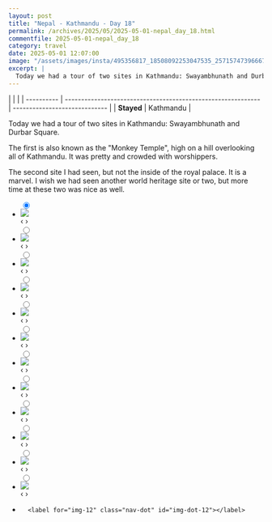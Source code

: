 ```yaml
---
layout: post
title: "Nepal - Kathmandu - Day 18"
permalink: /archives/2025/05/2025-05-01-nepal_day_18.html
commentfile: 2025-05-01-nepal_day_18
category: travel
date: 2025-05-01 12:07:00
image: "/assets/images/insta/495356817_18508092253047535_2571574739666713647_n_17978764970833312.jpg"
excerpt: |
  Today we had a tour of two sites in Kathmandu: Swayambhunath and Durbar Square.
---
```


|            |                                                              |
| ---------- | ------------------------------------------------------------ | ----------------------------- |
| **Stayed** |  Kathmandu |

Today we had a tour of two sites in Kathmandu: Swayambhunath and Durbar Square. 

The first is also known as the "Monkey Temple", high on a hill overlooking all of Kathmandu. It was pretty and crowded with worshippers. 

The second site I had seen, but not the inside of the royal palace. It is a marvel. I wish we had seen another world heritage site or two, but more time at these two was nice as well.



<ul class="slides">
    <input type="radio" name="radio-btn" id="img-1" checked="checked" />
    <li class="slide-container">
        <div class="slide">
          <a href="/assets/images/insta/495647722_18508092274047535_7816659351663951255_n_17866391277378305.jpg"><img src="/assets/images/insta/495647722_18508092274047535_7816659351663951255_n_17866391277378305.jpg" /></a>
        </div>
    <div class="nav">
      <label for="img-12" class="prev">&#x2039;</label>
      <label for="img-2" class="next">&#x203a;</label>
    </div>
    </li>
        <input type="radio" name="radio-btn" id="img-2"  />
    <li class="slide-container">
        <div class="slide">
          <a href="/assets/images/insta/495353106_18508092295047535_3994897290130799723_n_18081175345668589.jpg"><img src="/assets/images/insta/495353106_18508092295047535_3994897290130799723_n_18081175345668589.jpg" /></a>
        </div>
    <div class="nav">
      <label for="img-1" class="prev">&#x2039;</label>
      <label for="img-3" class="next">&#x203a;</label>
    </div>
    </li>
        <input type="radio" name="radio-btn" id="img-3"  />
    <li class="slide-container">
        <div class="slide">
          <a href="/assets/images/insta/495392956_18508092304047535_5515167646792955845_n_17931490715918704.jpg"><img src="/assets/images/insta/495392956_18508092304047535_5515167646792955845_n_17931490715918704.jpg" /></a>
        </div>
    <div class="nav">
      <label for="img-2" class="prev">&#x2039;</label>
      <label for="img-4" class="next">&#x203a;</label>
    </div>
    </li>
        <input type="radio" name="radio-btn" id="img-4"  />
    <li class="slide-container">
        <div class="slide">
          <a href="/assets/images/insta/495760179_18508092319047535_2462898676996475019_n_18065163649973003.jpg"><img src="/assets/images/insta/495760179_18508092319047535_2462898676996475019_n_18065163649973003.jpg" /></a>
        </div>
    <div class="nav">
      <label for="img-3" class="prev">&#x2039;</label>
      <label for="img-5" class="next">&#x203a;</label>
    </div>
    </li>
        <input type="radio" name="radio-btn" id="img-5"  />
    <li class="slide-container">
        <div class="slide">
          <a href="/assets/images/insta/495145114_18508092334047535_5367786201382025764_n_17852007312443495.jpg"><img src="/assets/images/insta/495145114_18508092334047535_5367786201382025764_n_17852007312443495.jpg" /></a>
        </div>
    <div class="nav">
      <label for="img-4" class="prev">&#x2039;</label>
      <label for="img-6" class="next">&#x203a;</label>
    </div>
    </li>
        <input type="radio" name="radio-btn" id="img-6"  />
    <li class="slide-container">
        <div class="slide">
          <a href="/assets/images/insta/495449964_18508092343047535_3962813806915849778_n_18024778508679342.jpg"><img src="/assets/images/insta/495449964_18508092343047535_3962813806915849778_n_18024778508679342.jpg" /></a>
        </div>
    <div class="nav">
      <label for="img-5" class="prev">&#x2039;</label>
      <label for="img-7" class="next">&#x203a;</label>
    </div>
    </li>
        <input type="radio" name="radio-btn" id="img-7"  />
    <li class="slide-container">
        <div class="slide">
          <a href="/assets/images/insta/495549598_18508092364047535_1172600235372302551_n_18500911885016505.jpg"><img src="/assets/images/insta/495549598_18508092364047535_1172600235372302551_n_18500911885016505.jpg" /></a>
        </div>
    <div class="nav">
      <label for="img-6" class="prev">&#x2039;</label>
      <label for="img-8" class="next">&#x203a;</label>
    </div>
    </li>
        <input type="radio" name="radio-btn" id="img-8"  />
    <li class="slide-container">
        <div class="slide">
          <a href="/assets/images/insta/495334878_18508092373047535_5580514568489111878_n_17974435406843495.jpg"><img src="/assets/images/insta/495334878_18508092373047535_5580514568489111878_n_17974435406843495.jpg" /></a>
        </div>
    <div class="nav">
      <label for="img-7" class="prev">&#x2039;</label>
      <label for="img-9" class="next">&#x203a;</label>
    </div>
    </li>
        <input type="radio" name="radio-btn" id="img-9"  />
    <li class="slide-container">
        <div class="slide">
          <a href="/assets/images/insta/496008979_18508092382047535_7645001368383730240_n_17895043320100997.jpg"><img src="/assets/images/insta/496008979_18508092382047535_7645001368383730240_n_17895043320100997.jpg" /></a>
        </div>
    <div class="nav">
      <label for="img-8" class="prev">&#x2039;</label>
      <label for="img-10" class="next">&#x203a;</label>
    </div>
    </li>
        <input type="radio" name="radio-btn" id="img-10"  />
    <li class="slide-container">
        <div class="slide">
          <a href="/assets/images/insta/495387882_18508092391047535_5052050126981966860_n_18075277378671748.jpg"><img src="/assets/images/insta/495387882_18508092391047535_5052050126981966860_n_18075277378671748.jpg" /></a>
        </div>
    <div class="nav">
      <label for="img-9" class="prev">&#x2039;</label>
      <label for="img-11" class="next">&#x203a;</label>
    </div>
    </li>
        <input type="radio" name="radio-btn" id="img-11"  />
    <li class="slide-container">
        <div class="slide">
          <a href="/assets/images/insta/495328803_18508092403047535_826747176440292915_n_17848330629460080.jpg"><img src="/assets/images/insta/495328803_18508092403047535_826747176440292915_n_17848330629460080.jpg" /></a>
        </div>
    <div class="nav">
      <label for="img-10" class="prev">&#x2039;</label>
      <label for="img-12" class="next">&#x203a;</label>
    </div>
    </li>
    <input type="radio" name="radio-btn" id="img-12" />
    <li class="slide-container">
        <div class="slide">
          <a href="/assets/images/insta/495356817_18508092253047535_2571574739666713647_n_17978764970833312.jpg"><img src="/assets/images/insta/495356817_18508092253047535_2571574739666713647_n_17978764970833312.jpg" /></a>
        </div>
    <div class="nav">
      <label for="img-11" class="prev">&#x2039;</label>
      <label for="img-1" class="next">&#x203a;</label>
    </div>
    </li>
			
<li class="nav-dots">
      <label for="img-1" class="nav-dot" id="img-dot-1"></label>
      <label for="img-2" class="nav-dot" id="img-dot-2"></label>
      <label for="img-3" class="nav-dot" id="img-dot-3"></label>
      <label for="img-4" class="nav-dot" id="img-dot-4"></label>
      <label for="img-5" class="nav-dot" id="img-dot-5"></label>
      <label for="img-6" class="nav-dot" id="img-dot-6"></label>
      <label for="img-7" class="nav-dot" id="img-dot-7"></label>
      <label for="img-8" class="nav-dot" id="img-dot-8"></label>
      <label for="img-9" class="nav-dot" id="img-dot-9"></label>
      <label for="img-10" class="nav-dot" id="img-dot-10"></label>
      <label for="img-11" class="nav-dot" id="img-dot-11"></label>

      <label for="img-12" class="nav-dot" id="img-dot-12"></label>

</li>
</ul>    